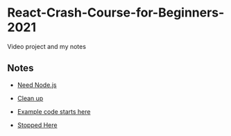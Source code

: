 # React-Crash-Course-for-Beginners-2021
Video project and my notes
## Notes

- [Need Node.js](https://youtu.be/Dorf8i6lCuk?t=1267)
- [Clean up](https://youtu.be/Dorf8i6lCuk?t=1695)
- [Example code starts here](https://youtu.be/Dorf8i6lCuk?t=2358)

- [Stopped Here](https://youtu.be/Dorf8i6lCuk?t=3623)


